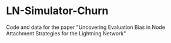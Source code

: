 # LN-Simulator-Churn
Code and data for the paper "Uncovering Evaluation Bias in Node Attachment Strategies for the Lightning Network"
